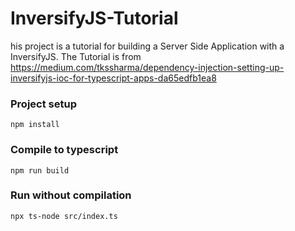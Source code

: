 # InversifyJS-Tutorial
his project is a tutorial for building a Server Side Application with a InversifyJS.
The Tutorial is from https://medium.com/tkssharma/dependency-injection-setting-up-inversifyjs-ioc-for-typescript-apps-da65edfb1ea8

### Project setup
```
npm install
```

### Compile to typescript
```
npm run build
```

### Run without compilation
```
npx ts-node src/index.ts
```

